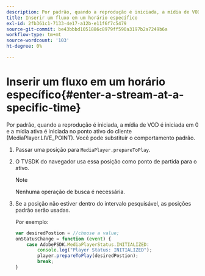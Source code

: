 ```yaml
---
description: Por padrão, quando a reprodução é iniciada, a mídia de VOD é iniciada em 0 e a mídia ativa é iniciada no ponto ativo do cliente (MediaPlayer.LIVE_POINT). Você pode substituir o comportamento padrão.
title: Inserir um fluxo em um horário específico
exl-id: 2fb361c1-7133-4e17-a12b-e11f6f7c5479
source-git-commit: be43bbbd1051886c8979ff590a3197b2a7249b6a
workflow-type: tm+mt
source-wordcount: '103'
ht-degree: 0%

---
```


# Inserir um fluxo em um horário específico{#enter-a-stream-at-a-specific-time}

Por padrão, quando a reprodução é iniciada, a mídia de VOD é iniciada em 0 e a mídia ativa é iniciada no ponto ativo do cliente (MediaPlayer.LIVE_POINT). Você pode substituir o comportamento padrão.

1. Passar uma posição para `MediaPlayer.prepareToPlay`.
1. O TVSDK do navegador usa essa posição como ponto de partida para o ativo.

   >[!NOTE]
   >
   >Nenhuma operação de busca é necessária.

1. Se a posição não estiver dentro do intervalo pesquisável, as posições padrão serão usadas.

   Por exemplo:

   ```js
   var desiredPostion = //choose a value; 
   onStatusChange = function (event) { 
       case AdobePSDK.MediaPlayerStatus.INITIALIZED: 
           console.log("Player Status: INITIALIZED"); 
           player.prepareToPlay(desiredPostion); 
           break; 
   } 
   ```
